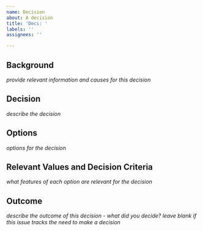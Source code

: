 ```yaml
---
name: Decision
about: A decision
title: 'Deci: '
labels: ''
assignees: ''

---
```


## Background
*provide relevant information and causes for this decision*

## Decision
*describe the decision*

## Options
*options for the decision*

## Relevant Values and Decision Criteria
*what features of each option are relevant for the decision*

## Outcome
*describe the outcome of this decision - what did you decide?* 
*leave blank if this issue tracks the need to make a decision*
